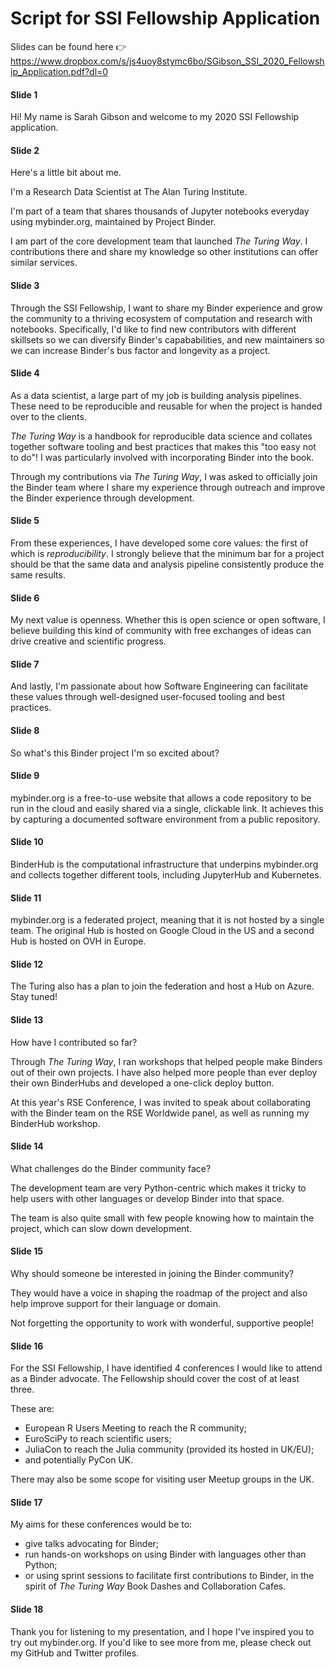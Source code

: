# Script for SSI Fellowship Application

Slides can be found here :point_right: <https://www.dropbox.com/s/js4uoy8stymc6bo/SGibson_SSI_2020_Fellowship_Application.pdf?dl=0>

#### Slide 1

Hi!
My name is Sarah Gibson and welcome to my 2020 SSI Fellowship application.

#### Slide 2

Here's a little bit about me.

I'm a Research Data Scientist at The Alan Turing Institute.

I'm part of a team that shares thousands of Jupyter notebooks everyday using mybinder.org, maintained by Project Binder.

I am part of the core development team that launched _The Turing Way_. I contributions there and share my knowledge so other institutions can offer similar services.

#### Slide 3

Through the SSI Fellowship, I want to share my Binder experience and grow the community to a thriving ecosystem of computation and research with notebooks.
Specifically, I'd like to find new contributors with different skillsets so we can diversify Binder's capababilities, and new maintainers so we can increase Binder's bus factor and longevity as a project.

#### Slide 4

As a data scientist, a large part of my job is building analysis pipelines.
These need to be reproducible and reusable for when the project is handed over to the clients.

_The Turing Way_ is a handbook for reproducible data science and collates together software tooling and best practices that makes this "too easy not to do"!
I was particularly involved with incorporating Binder into the book.

Through my contributions via _The Turing Way_, I was asked to officially join the Binder team where I share my experience through outreach and improve the Binder experience through development.

#### Slide 5

From these experiences, I have developed some core values: the first of which is _reproducibility_.
I strongly believe that the minimum bar for a project should be that the same data and analysis pipeline consistently produce the same results.

#### Slide 6

My next value is openness.
Whether this is open science or open software, I believe building this kind of community with free exchanges of ideas can drive creative and scientific progress.

#### Slide 7

And lastly, I'm passionate about how Software Engineering can facilitate these values through well-designed user-focused tooling and best practices.

#### Slide 8

So what's this Binder project I'm so excited about?

#### Slide 9

mybinder.org is a free-to-use website that allows a code repository to be run in the cloud and easily shared via a single, clickable link.
It achieves this by capturing a documented software environment from a public repository.

#### Slide 10

BinderHub is the computational infrastructure that underpins mybinder.org and collects together different tools, including JupyterHub and Kubernetes.

#### Slide 11

mybinder.org is a federated project, meaning that it is not hosted by a single team.
The original Hub is hosted on Google Cloud in the US and a second Hub is hosted on OVH in Europe.

#### Slide 12

The Turing also has a plan to join the federation and host a Hub on Azure.
Stay tuned!

#### Slide 13

How have I contributed so far?

Through _The Turing Way_, I ran workshops that helped people make Binders out of their own projects.
I have also helped more people than ever deploy their own BinderHubs and developed a one-click deploy button.

At this year's RSE Conference, I was invited to speak about collaborating with the Binder team on the RSE Worldwide panel, as well as running my BinderHub workshop.

#### Slide 14

What challenges do the Binder community face?

The development team are very Python-centric which makes it tricky to help users with other languages or develop Binder into that space.

The team is also quite small with few people knowing how to maintain the project, which can slow down development.

#### Slide 15

Why should someone be interested in joining the Binder community?

They would have a voice in shaping the roadmap of the project and also help improve support for their language or domain.

Not forgetting the opportunity to work with wonderful, supportive people!

#### Slide 16

For the SSI Fellowship, I have identified 4 conferences I would like to attend as a Binder advocate.
The Fellowship should cover the cost of at least three.

These are:

- European R Users Meeting to reach the R community;
- EuroSciPy to reach scientific users;
- JuliaCon to reach the Julia community (provided its hosted in UK/EU);
- and potentially PyCon UK.

There may also be some scope for visiting user Meetup groups in the UK.

#### Slide 17

My aims for these conferences would be to:

- give talks advocating for Binder;
- run hands-on workshops on using Binder with languages other than Python;
- or using sprint sessions to facilitate first contributions to Binder, in the spirit of _The Turing Way_ Book Dashes and Collaboration Cafes.

#### Slide 18

Thank you for listening to my presentation, and I hope I've inspired you to try out mybinder.org.
If you'd like to see more from me, please check out my GitHub and Twitter profiles.
